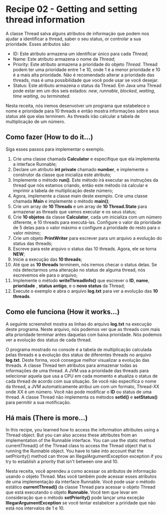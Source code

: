 # Recipe 02 - Getting and setting thread information
A classe Thread salva alguns atributos de informação que podem nos ajudar a identificar a thread,
saber o seu status, or controlar a sua prioridade. Esses atributos são:
 - ID: Este atributo armazena um identificar único para cada *Thread*;
 - Name: Este atributo armazena o nome da *Thread*;
 - Priority: Este atributo armazena a prioridade do objeto *Thread*. Thread podem ter uma
 prioridade entre 1 e 10, onde 1 é a menor prioridade e 10 é a mais alta prioridade.
Não é recomendado alterar a prioridade das threads, mas é uma possíbilidade que você pode usar se você desejar.
 - Status: Este atributo armazena o status da Thread. Em Java uma Thread pode estar em um dos
seis estados: *new*, *runnable*, *blocked*, *waiting*, *time waiting*, ou *terminated*.

Nesta receita, nós iremos desenvolver um programa que estabelece o nome e prioridade para 10 threads e então
mostra informações sobre seus status até que elas terminem. As threads irão calcular a tabela de multiplicação
de um número.

## Como fazer (How to do it...)
Siga esses passos para implementar o exemplo.
 1. Crie uma classe chamada **Calculator** e especifique que ela implementa a interface Runnable;
 2. Declare um atributo **int private** chamado **number**, e implemente o construtor da classe
que inicializa este atributo;
 3. Implemente o método **run()**. Este método irá executar as instruções da thread que nós estamos criando,
então este método irá calcular e imprimir a tabela de multiplicação deste número;
 4. Agora, implemente a classe main deste exemplo. Crie uma classe chamada **Main** e implemente o
método **main()**;
 5. Crie um array de **10 Threads** e um array de **10 Thread.State** para armazenar as threads que vamos executar
e os seus status;
 6. Crie **10 objetos** da classe **Calculator**, cada um inicializa com um número diferente, e
10 threads para executá-las. Configure o valor da prioridade de 5 delas para o valor máximo e configure a prioridade
do resto para o valor mínimo;
 7. Crie um objeto **PrintWriter** para escrever para um arquivo a evolução do status das threads;
 8. Escreve para este arquivo o status das 10 threads. Agora, ele se torna **NEW**;
 9. Inicie a execução das **10 threads**;
 10. Até que as **10 threads** terminem, nós iremos checar o status delas. Se nós detectarmos uma alteração
no status de alguma thread, nós escrevemos ele para o arquivo;
 11. Implemente o método **writeThreadInfo()** que escrever o **ID**, **name**, **prioridade**
, **status antigo**, e o **novo status** da Thread;
 12. Execute o exemplo e abra o arquivo **log.txt** para ver a evolução das **10 threads**.

## Como ele funciona (How it works...)
A seguinte screenshot mostra as linhas do arquivo **log.txt** na execução deste programa.
Neste arquivo, nós podemos ver que as threads com mais alta prioridade terminar antes
daquelas com baixa prioridade. Nós podemos ver a evolução dos status de cada thread.

O programa mostrado no console é a tabela de multiplicação calculada pelas threads e a evolução
dos status de diferentes threads no arquivo **log.txt**. Deste forma, você consegue melhor visualizar
a evolução das threads.
A classe Thread tem atributos para armazenar todas as informações de uma thread. A JVM usa a prioridade
das threads para selecionar aquela que usa a CPU em cada momento e atualiza o status de cada thread 
de acordo com sua situação.
Se você não especifica o nome da thread, a JVM automaticamente atribui um com um formato, Thread-XX
onde XX é um número. Você não pode modificar o **ID** ou status de uma thread.
A classe Thread não implementa os métodos **setId()** e **setStatus()** para permitir a sua motificação.

## Há mais (There is more...)
In this recipe, you learned how to access the information attributes using a Thread object.
But you can also access these attributes from an implementation of the Runnable interface.
You can use the static method currentThread() of the Thread class to access the
Thread object that is running the Runnable object.
You have to take into account that the setPriority() method can throw an
IllegalArgumentException exception if you try to establish a priority that isn't
between one and 10.

Nesta receita, você aprendeu a como acessar os atributos de informação usando o objeto Thread.
Mas você também pode acessar esses atributos de uma implementação da interface Runnable.
Você pode usar o método estático **currentThread()** da classe Thread para acessar o objeto Thread
que está executando o objeto **Runnable**.
Você tem que levar em consideração que o método **setPriority()** pode lançar 
uma exceção **IllegarArgumentException** se você tentar estabelcer a priridade que não está nos intervalos
 de 1 e 10.
